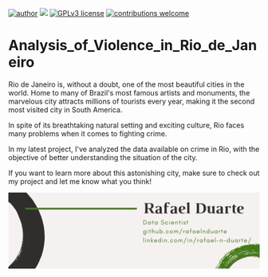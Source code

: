 [![author](https://img.shields.io/badge/author-rafaelnduarte-red.svg)](https://www.linkedin.com/in/rafael-n-duarte) [![](https://img.shields.io/badge/python-3.5+-blue.svg)](https://www.python.org/downloads/release/python-365/) [![GPLv3 license](https://img.shields.io/badge/License-GPLv3-blue.svg)](http://perso.crans.org/besson/LICENSE.html) [![contributions welcome](https://img.shields.io/badge/contributions-welcome-brightgreen.svg?style=flat)](https://github.com/rafaelnduarte/Titanic_Kaggle/issues)

# Analysis_of_Violence_in_Rio_de_Janeiro

Rio de Janeiro is, without a doubt, one of the most beautiful cities in the world. Home to many of Brazil's most famous artists and monuments, the marvelous city attracts millions of tourists every year, making it the second most visited city in South America.

In spite of its breathtaking natural setting and exciting culture, Rio faces many problems when it comes to fighting crime.

In my latest project, I've analyzed the data available on crime in Rio, with the objective of better understanding the situation of the city.

If you want to learn more about this astonishing city, make sure to check out my project and let me know what you think!


<p align="center">
  <img src="/img/rafaelnd_ds.png" >
</p>
